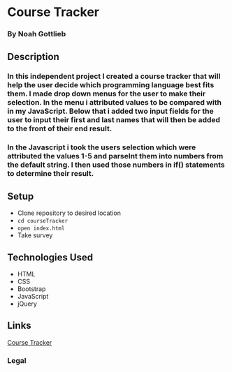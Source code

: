 # Course Tracker

### By Noah Gottlieb

## Description

### In this independent project I created a course tracker that will help the user decide which programming language best fits them. I made drop down menus for the user to make their selection. In the menu i attributed values to be compared with in my JavaScript. Below that i added two input fields for the user to input their first and last names that will then be added to the front of their end result.

### In the Javascript i took the users selection which were attributed the values 1-5 and parseInt them into numbers from the default string. I then used those numbers in if() statements to determine their result.

## Setup

* Clone repository to desired location
* `cd courseTracker`
* `open index.html`
* Take survey

## Technologies Used

* HTML
* CSS
* Bootstrap
* JavaScript
* jQuery


## Links

[Course Tracker](http://ngottlieb87.github.io/courseTracker)

### Legal
